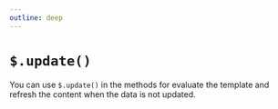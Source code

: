 ```yaml
---
outline: deep
---
```


# `$.update()`

You can use `$.update()` in the methods for evaluate the template and refresh the content when 
the data is not updated.
